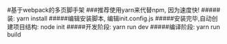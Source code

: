 #基于webpack的多页脚手架
###推荐使用yarn来代替npm, 因为速度快!
#####装: yarn install
#####编辑安装脚本, 编辑init.config.js
#####安装完毕,自动创建项目结构: node init
#####开发阶段: yarn run dev
#####编译阶段: yarn run build

